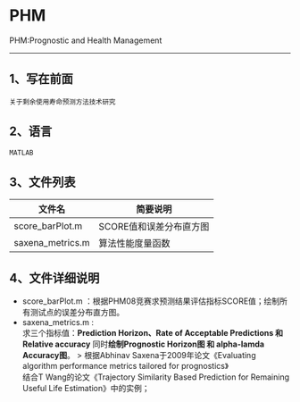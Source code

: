 # PHM
PHM:Prognostic and Health Management
_____
## 1、写在前面
    关于剩余使用寿命预测方法技术研究

## 2、语言
    MATLAB

## 3、文件列表
文件名 | 简要说明|
--------- |---------|
score_barPlot.m |SCORE值和误差分布直方图|
saxena_metrics.m |算法性能度量函数|

## 4、文件详细说明
* score_barPlot.m ：根据PHM08竞赛求预测结果评估指标SCORE值；绘制所有测试点的误差分布直方图。
* saxena_metrics.m : <br>
    求三个指标值：**Prediction Horizon、Rate of Acceptable Predictions 和 Relative accuracy**
    同时**绘制Prognostic Horizon图 和 alpha-lamda Accuracy图**。
        > 根据Abhinav Saxena于2009年论文《Evaluating algorithm performance metrics tailored for prognostics》<br>
        结合T Wang的论文《Trajectory Similarity Based Prediction for Remaining Useful Life Estimation》中的实例；<br>
        
